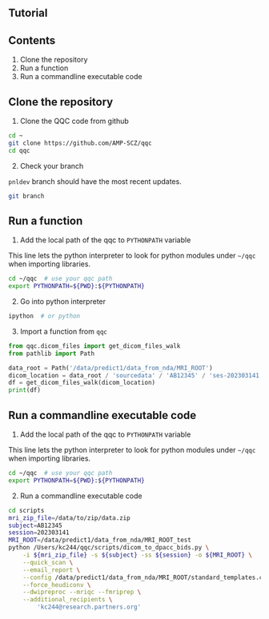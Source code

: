 Tutorial
--------

## Contents

1. Clone the repository
2. Run a function
2. Run a commandline executable code


## Clone the repository

1. Clone the QQC code from github

```sh
cd ~
git clone https://github.com/AMP-SCZ/qqc
cd qqc
```

2. Check your branch

`pnldev` branch should have the most recent updates.

```sh
git branch
```


## Run a function

1. Add the local path of the qqc to `PYTHONPATH` variable

This line lets the python interpreter to look for python modules under `~/qqc`
when importing libraries.

```sh
cd ~/qqc  # use your qqc path
export PYTHONPATH=${PWD}:${PYTHONPATH}
```


2. Go into python interpreter

```sh
ipython  # or python
```


3. Import a function from `qqc`

```py
from qqc.dicom_files import get_dicom_files_walk
from pathlib import Path

data_root = Path('/data/predict1/data_from_nda/MRI_ROOT')
dicom_location = data_root / 'sourcedata' / 'AB12345' / 'ses-202303141'
df = get_dicom_files_walk(dicom_location)
print(df)
```



## Run a commandline executable code

1. Add the local path of the qqc to `PYTHONPATH` variable

This line lets the python interpreter to look for python modules under `~/qqc`
when importing libraries.

```sh
cd ~/qqc  # use your qqc path
export PYTHONPATH=${PWD}:${PYTHONPATH}
```


2. Run a commandline executable code

```sh
cd scripts
mri_zip_file=/data/to/zip/data.zip
subject=AB12345
session=202303141
MRI_ROOT=/data/predict1/data_from_nda/MRI_ROOT_test
python /Users/kc244/qqc/scripts/dicom_to_dpacc_bids.py \
    -i ${mri_zip_file} -s ${subject} -ss ${session} -o ${MRI_ROOT} \
    --quick_scan \
    --email_report \
    --config /data/predict1/data_from_nda/MRI_ROOT/standard_templates.cfg \
    --force_heudiconv \
    --dwipreproc --mriqc --fmriprep \
    --additional_recipients \
        'kc244@research.partners.org'
```
